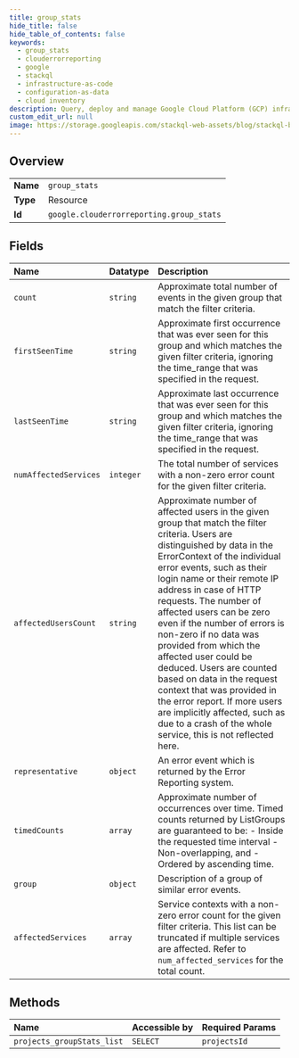 ```yaml
---
title: group_stats
hide_title: false
hide_table_of_contents: false
keywords:
  - group_stats
  - clouderrorreporting
  - google    
  - stackql
  - infrastructure-as-code
  - configuration-as-data
  - cloud inventory
description: Query, deploy and manage Google Cloud Platform (GCP) infrastructure and resources using SQL
custom_edit_url: null
image: https://storage.googleapis.com/stackql-web-assets/blog/stackql-blog-post-featured-image.png
---
```

  
    

## Overview
<table><tbody>
<tr><td><b>Name</b></td><td><code>group_stats</code></td></tr>
<tr><td><b>Type</b></td><td>Resource</td></tr>
<tr><td><b>Id</b></td><td><code>google.clouderrorreporting.group_stats</code></td></tr>
</tbody></table>

## Fields
| Name | Datatype | Description |
|:-----|:---------|:------------|
| `count` | `string` | Approximate total number of events in the given group that match the filter criteria. |
| `firstSeenTime` | `string` | Approximate first occurrence that was ever seen for this group and which matches the given filter criteria, ignoring the time_range that was specified in the request. |
| `lastSeenTime` | `string` | Approximate last occurrence that was ever seen for this group and which matches the given filter criteria, ignoring the time_range that was specified in the request. |
| `numAffectedServices` | `integer` | The total number of services with a non-zero error count for the given filter criteria. |
| `affectedUsersCount` | `string` | Approximate number of affected users in the given group that match the filter criteria. Users are distinguished by data in the ErrorContext of the individual error events, such as their login name or their remote IP address in case of HTTP requests. The number of affected users can be zero even if the number of errors is non-zero if no data was provided from which the affected user could be deduced. Users are counted based on data in the request context that was provided in the error report. If more users are implicitly affected, such as due to a crash of the whole service, this is not reflected here. |
| `representative` | `object` | An error event which is returned by the Error Reporting system. |
| `timedCounts` | `array` | Approximate number of occurrences over time. Timed counts returned by ListGroups are guaranteed to be: - Inside the requested time interval - Non-overlapping, and - Ordered by ascending time. |
| `group` | `object` | Description of a group of similar error events. |
| `affectedServices` | `array` | Service contexts with a non-zero error count for the given filter criteria. This list can be truncated if multiple services are affected. Refer to `num_affected_services` for the total count. |
## Methods
| Name | Accessible by | Required Params |
|:-----|:--------------|:----------------|
| `projects_groupStats_list` | `SELECT` | `projectsId` |
